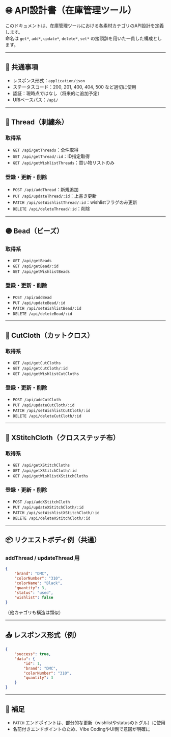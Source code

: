 # 🌐 API設計書（在庫管理ツール）

このドキュメントは、在庫管理ツールにおける各素材カテゴリのAPI設計を定義します。  
命名は `get*`, `add*`, `update*`, `delete*`, `set*` の接頭辞を用いた一貫した構成とします。

---

## 📘 共通事項

- レスポンス形式：`application/json`
- ステータスコード：200, 201, 400, 404, 500 など適切に使用
- 認証：現時点ではなし（将来的に追加予定）
- URIベースパス：`/api/`

---

## 🧵 Thread（刺繍糸）

### 取得系

- `GET /api/getThreads`：全件取得
- `GET /api/getThread/:id`：ID指定取得
- `GET /api/getWishlistThreads`：買い物リストのみ

### 登録・更新・削除

- `POST /api/addThread`：新規追加
- `PUT /api/updateThread/:id`：上書き更新
- `PATCH /api/setWishlistThread/:id`：wishlistフラグのみ更新
- `DELETE /api/deleteThread/:id`：削除

---

## 🟣 Bead（ビーズ）

### 取得系

- `GET /api/getBeads`
- `GET /api/getBead/:id`
- `GET /api/getWishlistBeads`

### 登録・更新・削除

- `POST /api/addBead`
- `PUT /api/updateBead/:id`
- `PATCH /api/setWishlistBead/:id`
- `DELETE /api/deleteBead/:id`

---

## 🧵 CutCloth（カットクロス）

### 取得系

- `GET /api/getCutCloths`
- `GET /api/getCutCloth/:id`
- `GET /api/getWishlistCutCloths`

### 登録・更新・削除

- `POST /api/addCutCloth`
- `PUT /api/updateCutCloth/:id`
- `PATCH /api/setWishlistCutCloth/:id`
- `DELETE /api/deleteCutCloth/:id`

---

## 🧵 XStitchCloth（クロスステッチ布）

### 取得系

- `GET /api/getXStitchCloths`
- `GET /api/getXStitchCloth/:id`
- `GET /api/getWishlistXStitchCloths`

### 登録・更新・削除

- `POST /api/addXStitchCloth`
- `PUT /api/updateXStitchCloth/:id`
- `PATCH /api/setWishlistXStitchCloth/:id`
- `DELETE /api/deleteXStitchCloth/:id`

---

## 📦 リクエストボディ例（共通）

### addThread / updateThread 用

```json
{
	"brand": "DMC",
	"colorNumber": "310",
	"colorName": "Black",
	"quantity": 3,
	"status": "used",
	"wishlist": false
}
```

（他カテゴリも構造は類似）

---

## 📤 レスポンス形式（例）

```json
{
	"success": true,
	"data": {
		"id": 1,
		"brand": "DMC",
		"colorNumber": "310",
		"quantity": 3
	}
}
```

---

## 📝 補足

- `PATCH` エンドポイントは、部分的な更新（wishlistやstatusのトグル）に使用
- 名前付きエンドポイントのため、Vibe CodingやUI側で意図が明確に
